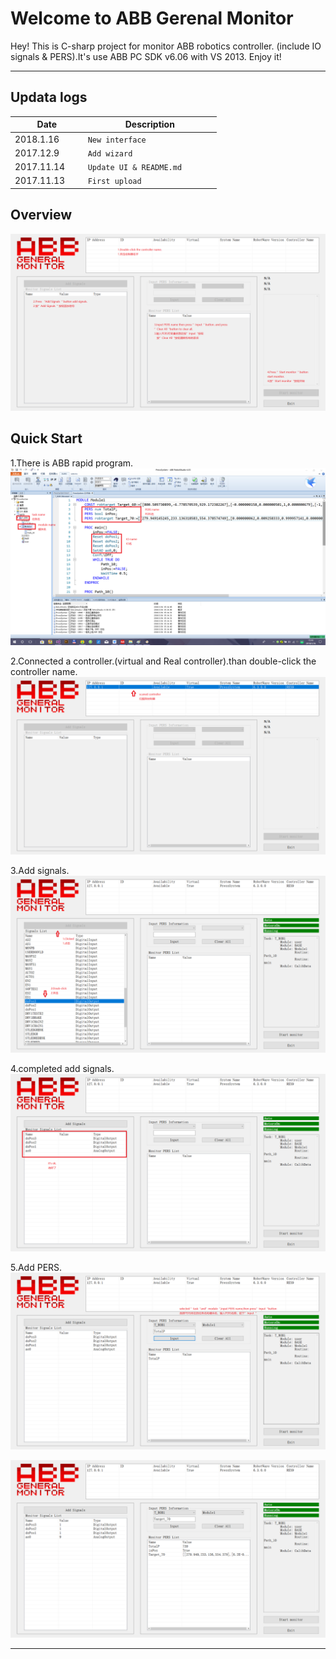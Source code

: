 ﻿Welcome to ABB Gerenal Monitor
===================


Hey! This is C-sharp project for monitor ABB robotics controller. (include IO signals & PERS).It's use ABB PC SDK v6.06 with VS 2013.
Enjoy it!

----------

Updata logs
-------------------

| Date             | Description                  
 ----------------- | ---------------------------- 
| 2018.1.16        | `New interface` 
| 2017.12.9        | `Add wizard` 
| 2017.11.14       | `Update UI & README.md`                
| 2017.11.13       | `First upload`  


Overview
-------------
![1](https://github.com/partx/ABB_Gm/blob/master/1readme.png?raw=true)

Quick Start
-------------
1.There is ABB rapid program.
![2](https://github.com/partx/ABB_Gm/blob/master/2.png?raw=true)

2.Connected a controller.(virtual and Real controller).than double-click the controller name.
![3](https://github.com/partx/ABB_Gm/blob/master/3.png?raw=true)

3.Add signals.
![4](https://github.com/partx/ABB_Gm/blob/master/4.png?raw=true)

4.completed add signals.
![5](https://github.com/partx/ABB_Gm/blob/master/5.png?raw=true)

5.Add PERS.
![6](https://github.com/partx/ABB_Gm/blob/master/6.png?raw=true)

![7](https://github.com/partx/ABB_Gm/blob/master/7.png?raw=true)

----------


        


